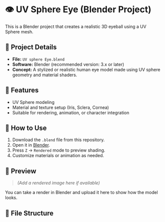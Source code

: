 # 👁️ UV Sphere Eye (Blender Project)

This is a Blender project that creates a realistic 3D eyeball using a UV Sphere mesh.

## 🧰 Project Details

- **File:** `UV sphere Eye.blend`
- **Software:** Blender (recommended version: 3.x or later)
- **Concept:** A stylized or realistic human eye model made using UV sphere geometry and material shaders.

## 🔧 Features

- UV Sphere modeling
- Material and texture setup (Iris, Sclera, Cornea)
- Suitable for rendering, animation, or character integration

## 🚀 How to Use

1. Download the `.blend` file from this repository.
2. Open it in [Blender](https://www.blender.org/).
3. Press `Z` → `Rendered` mode to preview shading.
4. Customize materials or animation as needed.

## 📸 Preview

> *(Add a rendered image here if available)*

You can take a render in Blender and upload it here to show how the model looks.

## 📁 File Structure

